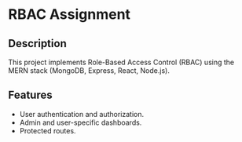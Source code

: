 # RBAC Assignment

## Description
This project implements Role-Based Access Control (RBAC) using the MERN stack (MongoDB, Express, React, Node.js).

## Features
- User authentication and authorization.
- Admin and user-specific dashboards.
- Protected routes.
